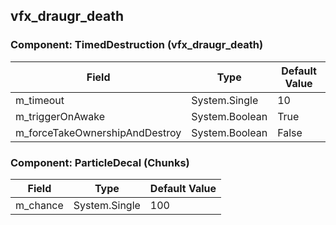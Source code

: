 ## vfx_draugr_death

### Component: TimedDestruction (vfx_draugr_death)

|Field|Type|Default Value|
|---|---|---|
|m_timeout|System.Single|10|
|m_triggerOnAwake|System.Boolean|True|
|m_forceTakeOwnershipAndDestroy|System.Boolean|False|

### Component: ParticleDecal (Chunks)

|Field|Type|Default Value|
|---|---|---|
|m_chance|System.Single|100|

